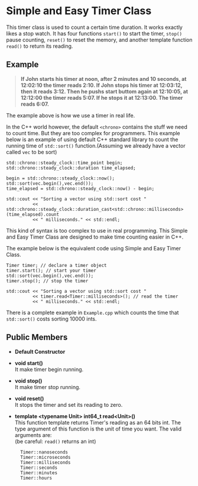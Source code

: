 # Simple and Easy Timer Class

This timer class is used to count a certain time duration. It works exactly likes a stop watch. It has four functions
`start()` to start the timer, `stop()` pause counting, `reset()` to reset the memory, and another template function `read()` to return its reading.

## Example
><strong>If John starts his timer at noon, after 2 minutes and 10 seconds, at 12:02:10 the timer
reads 2:10. If John stops his timer at 12:03:12, then it reads 3:12. Then he pushs start 
buttom again at 12:10:05, at 12:12:00 the timer reads 5:07. If he stops it at 12:13:00. 
The timer reads 6:07.</strong>

The example above is how we use a timer in real life. 

In the C++ world however, the default `<chrono>` contains the stuff we need to count time.
But they are too complex for programmers. This example below is an example of using default C++
standard library to count the running time of `std::sort()` function.(Assuming we already have a vector
called `vec` to be sort)

    
    std::chrono::steady_clock::time_point begin;
    std::chrono::steady_clock::duration time_elapsed;
    
    begin = std::chrono::steady_clock::now();
    std::sort(vec.begin(),vec.end());
    time_elapsed = std::chrono::steady_clock::now() - begin;
    
    std::cout << "Sorting a vector using std::sort cost "
              << std::chrono::steady_clock::duration_cast<std::chrono::milliseconds>(time_elapsed).count
              << " milliseconds." << std::endl;
              

This kind of syntax is too complex to use in real programming. This Simple and Easy Timer Class are designed
to make time counting easier in C++.

The example below is the equivalent code using Simple and Easy Timer Class.

    Timer timer; // declare a timer object
    timer.start(); // start your timer
    std::sort(vec.begin(),vec.end());
    timer.stop(); // stop the timer
    
    std::cout << "Sorting a vector using std::sort cost "
              << timer.read<Timer::milliseconds>(); // read the timer
              << " milliseconds." << std::endl;

There is a complete example in `Example.cpp` which counts the time that `std::sort()` costs sorting 10000 ints.

## Public Members
* <strong> Default Constructor </strong>

* <strong> void start() </strong>
<br/>  It make timer begin running.

* <strong> void stop() </strong>
<br/>  It make timer stop running.

* <strong> void reset() </strong>
<br/>  It stops the timer and set its reading to zero.

* <strong> template \<typename Unit> int64_t read\<Unit>() </strong>
<br/>  This function template returns Timer's reading as an 64 bits int. The type argument of this 
function is the unit of time you want. The valid arguments are:
<br/>(be careful: `read()` returns an int)
        
        Timer::nanoseconds
        Timer::microseconds
        Timer::milliseconds
        Timer::seconds
        Timer::minutes
        Timer::hours
        

        

